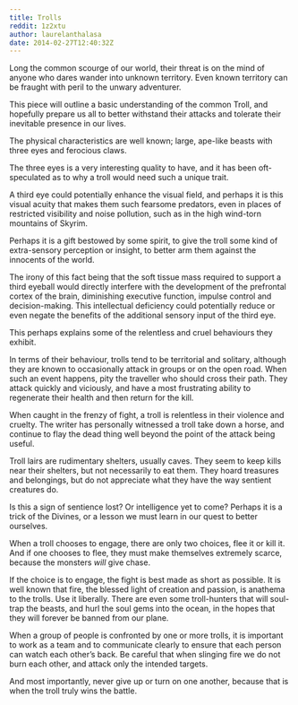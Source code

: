 ```yaml
---
title: Trolls
reddit: 1z2xtu
author: laurelanthalasa
date: 2014-02-27T12:40:32Z
---
```


Long the common scourge of our world, their threat is on the mind of anyone who
dares wander into unknown territory. Even known territory can be fraught with
peril to the unwary adventurer.

This piece will outline a basic understanding of the common Troll, and hopefully
prepare us all to better withstand their attacks and tolerate their inevitable
presence in our lives.

The physical characteristics are well known; large, ape-like beasts with three
eyes and ferocious claws.

The three eyes is a very interesting quality to have, and it has been
oft-speculated as to why a troll would need such a unique trait.

A third eye could potentially enhance the visual field, and perhaps it is this
visual acuity that makes them such fearsome predators, even in places of
restricted visibility and noise pollution, such as in the high wind-torn
mountains of Skyrim.

Perhaps it is a gift bestowed by some spirit, to give the troll some kind of
extra-sensory perception or insight, to better arm them against the innocents of
the world.

The irony of this fact being that the soft tissue mass required to support a
third eyeball would directly interfere with the development of the prefrontal
cortex of the brain, diminishing executive function, impulse control and
decision-making. This intellectual deficiency could potentially reduce or even
negate the benefits of the additional sensory input of the third eye.

This perhaps explains some of the relentless and cruel behaviours they exhibit.

In terms of their behaviour, trolls tend to be territorial and solitary,
although they are known to occasionally attack in groups or on the open road.
When such an event happens, pity the traveller who should cross their path. They
attack quickly and viciously, and have a most frustrating ability to regenerate
their health and then return for the kill.

When caught in the frenzy of fight, a troll is relentless in their violence and
cruelty. The writer has personally witnessed a troll take down a horse, and
continue to flay the dead thing well beyond the point of the attack being
useful.

Troll lairs are rudimentary shelters, usually caves. They seem to keep kills
near their shelters, but not necessarily to eat them. They hoard treasures and
belongings, but do not appreciate what they have the way sentient creatures do.

Is this a sign of sentience lost? Or intelligence yet to come? Perhaps it is a
trick of the Divines, or a lesson we must learn in our quest to better
ourselves.

When a troll chooses to engage, there are only two choices, flee it or kill it.
And if one chooses to flee, they must make themselves extremely scarce, because
the monsters _will_ give chase.

If the choice is to engage, the fight is best made as short as possible. It is
well known that fire, the blessed light of creation and passion, is anathema to
the trolls. Use it liberally. There are even some troll-hunters that will
soul-trap the beasts, and hurl the soul gems into the ocean, in the hopes that
they will forever be banned from our plane.

When a group of people is confronted by one or more trolls, it is important to
work as a team and to communicate clearly to ensure that each person can watch
each other’s back. Be careful that when slinging fire we do not burn each other,
and attack only the intended targets.

And most importantly, never give up or turn on one another, because that is when
the troll truly wins the battle.
